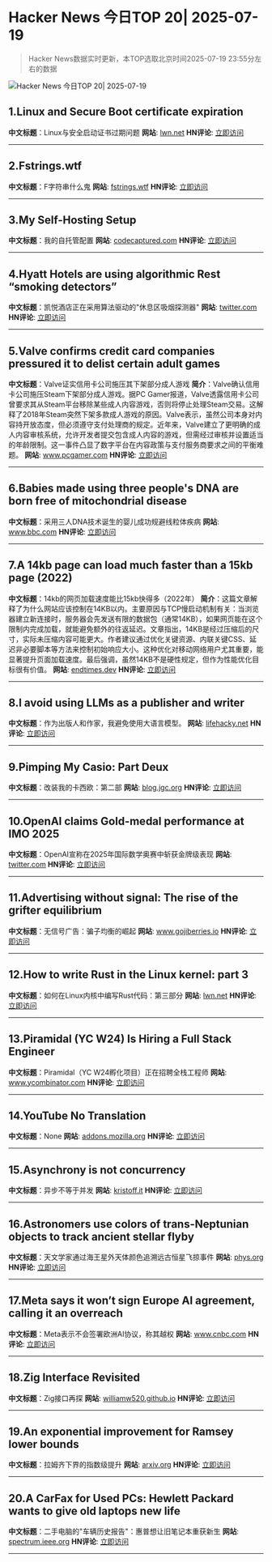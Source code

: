 # Hacker News 今日TOP 20| 2025-07-19

> Hacker News数据实时更新，本TOP选取北京时间2025-07-19 23:55分左右的数据

![Hacker News 今日TOP 20| 2025-07-19](https://img.chuhaix.com/2024/0910_imageFile-1665440404179-628424718_1725901191.png)

## 1.Linux and Secure Boot certificate expiration
**中文标题**：Linux与安全启动证书过期问题
**网站**:  <a href='https://lwn.net/SubscriberLink/1029767/43b62a7a7408c2a9/' target='_blank' rel='nofollow'>lwn.net</a>
**HN评论**:  <a href='https://news.ycombinator.com/item?id=44613629&utm_source=www.chuhaix.com' target='_blank' rel='nofollow'>立即访问</a>

---

## 2.Fstrings.wtf
**中文标题**：F字符串什么鬼
**网站**:  <a href='https://fstrings.wtf/' target='_blank' rel='nofollow'>fstrings.wtf</a>
**HN评论**:  <a href='https://news.ycombinator.com/item?id=44614370&utm_source=www.chuhaix.com' target='_blank' rel='nofollow'>立即访问</a>

---

## 3.My Self-Hosting Setup
**中文标题**：我的自托管配置
**网站**:  <a href='https://codecaptured.com/blog/my-ultimate-self-hosting-setup/' target='_blank' rel='nofollow'>codecaptured.com</a>
**HN评论**:  <a href='https://news.ycombinator.com/item?id=44612151&utm_source=www.chuhaix.com' target='_blank' rel='nofollow'>立即访问</a>

---

## 4.Hyatt Hotels are using algorithmic Rest “smoking detectors”
**中文标题**：凯悦酒店正在采用算法驱动的"休息区吸烟探测器"
**网站**:  <a href='https://twitter.com/_ZachGriff/status/1945959030851035223' target='_blank' rel='nofollow'>twitter.com</a>
**HN评论**:  <a href='https://news.ycombinator.com/item?id=44612487&utm_source=www.chuhaix.com' target='_blank' rel='nofollow'>立即访问</a>

---

## 5.Valve confirms credit card companies pressured it to delist certain adult games
**中文标题**：Valve证实信用卡公司施压其下架部分成人游戏
**简介**：Valve确认信用卡公司施压Steam下架部分成人游戏。据PC Gamer报道，Valve透露信用卡公司曾要求其从Steam平台移除某些成人内容游戏，否则将停止处理Steam交易。这解释了2018年Steam突然下架多款成人游戏的原因。Valve表示，虽然公司本身对内容持开放态度，但必须遵守支付处理商的规定。近年来，Valve建立了更明确的成人内容审核系统，允许开发者提交包含成人内容的游戏，但需经过审核并设置适当的年龄限制。这一事件凸显了数字平台在内容政策与支付服务商要求之间的平衡难题。
**网站**:  <a href='https://www.pcgamer.com/software/platforms/valve-confirms-credit-card-companies-pressured-it-to-delist-certain-adult-games-from-steam/' target='_blank' rel='nofollow'>www.pcgamer.com</a>
**HN评论**:  <a href='https://news.ycombinator.com/item?id=44606184&utm_source=www.chuhaix.com' target='_blank' rel='nofollow'>立即访问</a>

---

## 6.Babies made using three people's DNA are born free of mitochondrial disease
**中文标题**：采用三人DNA技术诞生的婴儿成功规避线粒体疾病
**网站**:  <a href='https://www.bbc.com/news/articles/cn8179z199vo' target='_blank' rel='nofollow'>www.bbc.com</a>
**HN评论**:  <a href='https://news.ycombinator.com/item?id=44587116&utm_source=www.chuhaix.com' target='_blank' rel='nofollow'>立即访问</a>

---

## 7.A 14kb page can load much faster than a 15kb page (2022)
**中文标题**：14kb的网页加载速度能比15kb快得多（2022年）
**简介**：这篇文章解释了为什么网站应该控制在14KB以内。主要原因与TCP慢启动机制有关：当浏览器建立新连接时，服务器会先发送有限的数据包（通常14KB），如果网页能在这个限制内完成加载，就能避免额外的往返延迟。文章指出，14KB是经过压缩后的尺寸，实际未压缩内容可能更大。作者建议通过优化关键资源、内联关键CSS、延迟非必要脚本等方法来控制初始响应大小。这种优化对移动网络用户尤其重要，能显著提升页面加载速度。最后强调，虽然14KB不是硬性规定，但作为性能优化目标很有价值。
**网站**:  <a href='https://endtimes.dev/why-your-website-should-be-under-14kb-in-size/' target='_blank' rel='nofollow'>endtimes.dev</a>
**HN评论**:  <a href='https://news.ycombinator.com/item?id=44613625&utm_source=www.chuhaix.com' target='_blank' rel='nofollow'>立即访问</a>

---

## 8.I avoid using LLMs as a publisher and writer
**中文标题**：作为出版人和作家，我避免使用大语言模型。
**网站**:  <a href='https://lifehacky.net/prompt-0b953c089b44' target='_blank' rel='nofollow'>lifehacky.net</a>
**HN评论**:  <a href='https://news.ycombinator.com/item?id=44614365&utm_source=www.chuhaix.com' target='_blank' rel='nofollow'>立即访问</a>

---

## 9.Pimping My Casio: Part Deux
**中文标题**：改装我的卡西欧：第二部
**网站**:  <a href='https://blog.jgc.org/2025/07/pimping-my-casio-part-deux.html' target='_blank' rel='nofollow'>blog.jgc.org</a>
**HN评论**:  <a href='https://news.ycombinator.com/item?id=44613486&utm_source=www.chuhaix.com' target='_blank' rel='nofollow'>立即访问</a>

---

## 10.OpenAI claims Gold-medal performance at IMO 2025
**中文标题**：OpenAI宣称在2025年国际数学奥赛中斩获金牌级表现
**网站**:  <a href='https://twitter.com/alexwei_/status/1946477742855532918' target='_blank' rel='nofollow'>twitter.com</a>
**HN评论**:  <a href='https://news.ycombinator.com/item?id=44613840&utm_source=www.chuhaix.com' target='_blank' rel='nofollow'>立即访问</a>

---

## 11.Advertising without signal: The rise of the grifter equilibrium
**中文标题**：无信号广告：骗子均衡的崛起
**网站**:  <a href='https://www.gojiberries.io/advertising-without-signal-whe-amazon-ads-confuse-more-than-they-clarify/' target='_blank' rel='nofollow'>www.gojiberries.io</a>
**HN评论**:  <a href='https://news.ycombinator.com/item?id=44612023&utm_source=www.chuhaix.com' target='_blank' rel='nofollow'>立即访问</a>

---

## 12.How to write Rust in the Linux kernel: part 3
**中文标题**：如何在Linux内核中编写Rust代码：第三部分
**网站**:  <a href='https://lwn.net/SubscriberLink/1026694/3413f4b43c862629/' target='_blank' rel='nofollow'>lwn.net</a>
**HN评论**:  <a href='https://news.ycombinator.com/item?id=44610468&utm_source=www.chuhaix.com' target='_blank' rel='nofollow'>立即访问</a>

---

## 13.Piramidal (YC W24) Is Hiring a Full Stack Engineer
**中文标题**：Piramidal（YC W24孵化项目）正在招聘全栈工程师
**网站**:  <a href='https://www.ycombinator.com/companies/piramidal/jobs/JfeI3uE-full-stack-engineer' target='_blank' rel='nofollow'>www.ycombinator.com</a>
**HN评论**:  <a href='https://news.ycombinator.com/item?id=44614788&utm_source=www.chuhaix.com' target='_blank' rel='nofollow'>立即访问</a>

---

## 14.YouTube No Translation
**中文标题**：None
**网站**:  <a href='https://addons.mozilla.org/en-US/firefox/addon/youtube-no-translation/' target='_blank' rel='nofollow'>addons.mozilla.org</a>
**HN评论**:  <a href='https://news.ycombinator.com/item?id=44613491&utm_source=www.chuhaix.com' target='_blank' rel='nofollow'>立即访问</a>

---

## 15.Asynchrony is not concurrency
**中文标题**：异步不等于并发
**网站**:  <a href='https://kristoff.it/blog/asynchrony-is-not-concurrency/' target='_blank' rel='nofollow'>kristoff.it</a>
**HN评论**:  <a href='https://news.ycombinator.com/item?id=44608754&utm_source=www.chuhaix.com' target='_blank' rel='nofollow'>立即访问</a>

---

## 16.Astronomers use colors of trans-Neptunian objects to track ancient stellar flyby
**中文标题**：天文学家通过海王星外天体颜色追溯远古恒星飞掠事件
**网站**:  <a href='https://phys.org/news/2025-07-astronomers-trans-neptunian-track-ancient.html' target='_blank' rel='nofollow'>phys.org</a>
**HN评论**:  <a href='https://news.ycombinator.com/item?id=44583326&utm_source=www.chuhaix.com' target='_blank' rel='nofollow'>立即访问</a>

---

## 17.Meta says it won’t sign Europe AI agreement, calling it an overreach
**中文标题**：Meta表示不会签署欧洲AI协议，称其越权
**网站**:  <a href='https://www.cnbc.com/2025/07/18/meta-europe-ai-code.html' target='_blank' rel='nofollow'>www.cnbc.com</a>
**HN评论**:  <a href='https://news.ycombinator.com/item?id=44607838&utm_source=www.chuhaix.com' target='_blank' rel='nofollow'>立即访问</a>

---

## 18.Zig Interface Revisited
**中文标题**：Zig接口再探
**网站**:  <a href='https://williamw520.github.io/2025/07/13/zig-interface-revisited.html' target='_blank' rel='nofollow'>williamw520.github.io</a>
**HN评论**:  <a href='https://news.ycombinator.com/item?id=44584414&utm_source=www.chuhaix.com' target='_blank' rel='nofollow'>立即访问</a>

---

## 19.An exponential improvement for Ramsey lower bounds
**中文标题**：拉姆齐下界的指数级提升
**网站**:  <a href='https://arxiv.org/abs/2507.12926' target='_blank' rel='nofollow'>arxiv.org</a>
**HN评论**:  <a href='https://news.ycombinator.com/item?id=44613947&utm_source=www.chuhaix.com' target='_blank' rel='nofollow'>立即访问</a>

---

## 20.A CarFax for Used PCs: Hewlett Packard wants to give old laptops new life
**中文标题**：二手电脑的"车辆历史报告"：惠普想让旧笔记本重获新生
**网站**:  <a href='https://spectrum.ieee.org/carfax-used-pcs' target='_blank' rel='nofollow'>spectrum.ieee.org</a>
**HN评论**:  <a href='https://news.ycombinator.com/item?id=44574065&utm_source=www.chuhaix.com' target='_blank' rel='nofollow'>立即访问</a>

---

